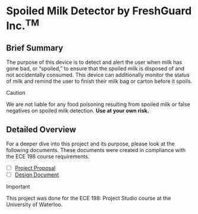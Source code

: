 # Spoiled Milk Detector by FreshGuard Inc.<sup>TM

## Brief Summary
The purpose of this device is to detect and alert the user when milk has gone bad, or “spoiled,” to ensure that the spoiled milk is disposed of and not accidentally consumed. This device can additionally monitor the status of milk and remind the user to finish their milk bag or carton before it spoils.
> [!CAUTION]
> We are not liable for any food poisoning resulting from spoiled milk or false negatives on spoiled milk detection. **Use at your own risk.**

## Detailed Overview
For a deeper dive into this project and its purpose, please look at the following documents. These documents were created in compliance with the ECE 198 course requirements.
- [ ] [Project Proposal](https://github.com/Rongbin99/FreshGuard/blob/main/ECE%20198%20Project%20Proposal%20Revised.pdf)
- [ ] [Design Document](https://github.com/Rongbin99/FreshGuard/blob/main/ECE%20198%20Design%20Document.pdf)

> [!IMPORTANT]
> This project was done for the ECE 198: Project Studio course at the University of Waterloo. 
